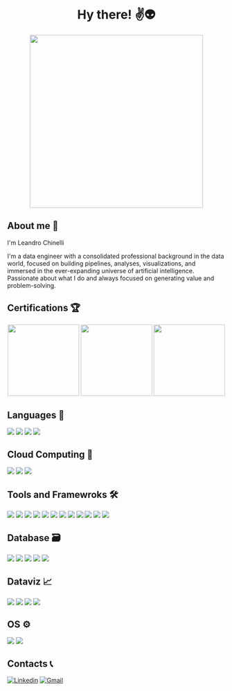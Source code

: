 <div align="center">
  <h1 align="center"> Hy there! ✌👽</h1>
  <img height='400px' src="https://github.com/LeandroChinelli/LeandroChinelli/blob/main/images/space.gif">
</div>

## About me 📝

I'm Leandro Chinelli

I'm a data engineer with a consolidated professional background in the data world, focused on building pipelines, analyses, visualizations, and immersed in the ever-expanding universe of artificial intelligence. 
Passionate about what I do and always focused on generating value and problem-solving.


## Certifications 🏆
<div align="center">
  <img height='165px' src="https://images.credly.com/size/340x340/images/119182cf-ca68-495a-a415-bff62dfdcc7e/image.png">
  <img height='165px' src="https://images.credly.com/size/340x340/images/73e4a58b-a8ef-41a3-a7db-9183dd269882/image.png">
  <img height='165px' src="https://templates.images.credential.net/16509948849242752807044385742422.png">
</div>

## Languages 🧠
<div align="left"> 
  <img src="https://img.shields.io/badge/%20-Python-%233776AB?style=for-the-badge&logo=Python&logoColor=white">
  <img src="https://img.shields.io/badge/%20-SQL-%23FF0000?style=for-the-badge">
  <img src="https://img.shields.io/badge/%20-DAX-%23F2C811?style=for-the-badge&logo=Power BI&logoColor=black">
  <img src="https://img.shields.io/badge/%20-M_Language-%23F2C811?style=for-the-badge&logo=Power BI&logoColor=black">
</div>

## Cloud Computing 🦾
<div align="left"> 
  <img  src="https://img.shields.io/badge/-Amazon%20AWS-%23232F3E?style=for-the-badge&logo=Amazon AWS&logoColor=yellow">
  <img  src="https://img.shields.io/badge/-Microsoft%20Azure-%230078D4?style=for-the-badge&logo=Microsoft Azure&logoColor=white">
  <img  src="https://img.shields.io/badge/Google_Cloud-FFFFFF?style=for-the-badge&logo=Google%20Cloud">
</div>

## Tools and Framewroks 🛠️
<div align="left">
  <img  src="https://img.shields.io/badge/-Apache%20Spark-%23E25A1C?style=for-the-badge&logo=ApacheSpark&logoColor=white">
  <img  src="https://img.shields.io/badge/-Apache%20Airflow-%2316132F?style=for-the-badge&logo=ApacheAirflow&logoColor=white"> 
  <img src="https://img.shields.io/badge/-Apache%20Kafka-%23231F20?style=for-the-badge&logo=ApacheKafka&logoColor=white">
  <img src="https://img.shields.io/badge/-Databricks-%23FF3621?style=for-the-badge&logo=Databricks&logoColor=black"> 
  <img  src="https://img.shields.io/badge/%20-docker-0db7ed?style=for-the-badge&logo=Docker&logoColor=white"> 
  <img src="https://img.shields.io/badge/-Jupyter-%23F37626?style=for-the-badge&logo=Jupyter&logoColor=black">
  <img  src="https://img.shields.io/badge/-GitHub-%23181717?style=for-the-badge&logo=GitHub&logoColor=white"> 
  <img src="https://img.shields.io/badge/-Pandas-%23150458?style=for-the-badge&logo=Pandas&logoColor=white">
  <img src="https://img.shields.io/badge/-Flask-%23000000?style=for-the-badge&logo=Flask&logoColor=white">
  <img src="https://img.shields.io/badge/FastAPI-03BB85?style=for-the-badge&logo=FastAPI">
  <img src="https://img.shields.io/badge/-Snowflake-%2329B5E8?style=for-the-badge&logo=Snowflake&logoColor=white">
  <img src="https://img.shields.io/badge/-Terraform-%237B42BC?style=for-the-badge&logo=Terraform&logoColor=white">
</div>

## Database 🗃️
<div align="left">
  <img src="https://img.shields.io/badge/-Oracle-C74634?style=for-the-badge&logo=Oracle">
  <img  src="https://img.shields.io/badge/-PostgreSQL-%234169E1?style=for-the-badge&logo=PostgreSQL&logoColor=white">
  <img  src="https://img.shields.io/badge/-MySql-%234479A1?style=for-the-badge&logo=MySql&logoColor=white">
  <img  src="https://img.shields.io/badge/-SQL%20Server-%23CC2927?style=for-the-badge&logo=Microsoft SQL Server&logoColor=white">
  <img src="https://img.shields.io/badge/-MongoDB-%2347A248?style=for-the-badge&logo=MongoDB&logoColor=black">
</div>

## Dataviz 📈
<div align="left">
  <img src="https://img.shields.io/badge/-Power%20BI-%23F2C811?style=for-the-badge&logo=Power BI&logoColor=black">
  <img src="https://img.shields.io/badge/Apache_Superset-03BB85?style=for-the-badge&logo=Apache">
  <img  src="https://img.shields.io/badge/Looker-FFFFFF?style=for-the-badge&logo=Looker">
  <img  src="https://img.shields.io/badge/Metabase-01A6F0?style=for-the-badge&logo=Metabase&logoColor=white">
</div>

## OS ⚙️
<div align="left"> 
  <img  src="https://img.shields.io/badge/%20-Linux-%23FCC624?style=for-the-badge&logo=Linux&logoColor=black">
  <img  src="https://img.shields.io/badge/Windows-01A6F0?style=for-the-badge&logo=Windows">
</div>

## Contacts 📞
[![Linkedin](https://img.shields.io/badge/LinkedIn-0077B5?style=for-the-badge&logo=linkedin&logoColor=white)](https://www.linkedin.com/in/leandrochinelli-datadriven)
[![Gmail](https://img.shields.io/badge/Gmail-D14836?style=for-the-badge&logo=gmail&logoColor=white)](mailto:leandrochinellip@gmail.com)

